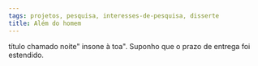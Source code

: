 ```yaml
---
tags: projetos, pesquisa, interesses-de-pesquisa, disserte
title: Além do homem
---
```

título chamado noite" insone à toa". Suponho que o prazo de entrega foi estendido. 